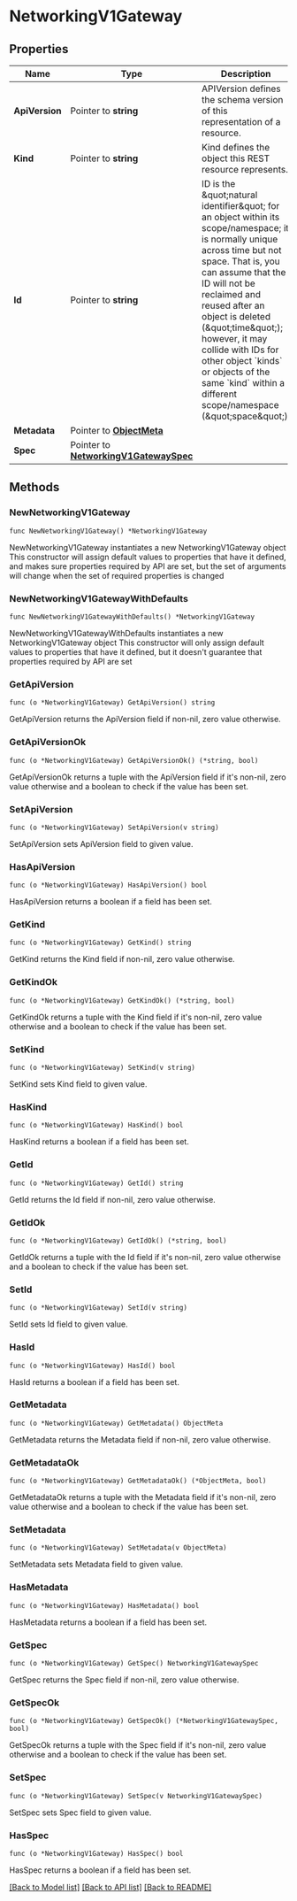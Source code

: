 # NetworkingV1Gateway

## Properties

Name | Type | Description | Notes
------------ | ------------- | ------------- | -------------
**ApiVersion** | Pointer to **string** | APIVersion defines the schema version of this representation of a resource. | [optional] [readonly] 
**Kind** | Pointer to **string** | Kind defines the object this REST resource represents. | [optional] [readonly] 
**Id** | Pointer to **string** | ID is the \&quot;natural identifier\&quot; for an object within its scope/namespace; it is normally unique across time but not space. That is, you can assume that the ID will not be reclaimed and reused after an object is deleted (\&quot;time\&quot;); however, it may collide with IDs for other object &#x60;kinds&#x60; or objects of the same &#x60;kind&#x60; within a different scope/namespace (\&quot;space\&quot;). | [optional] [readonly] 
**Metadata** | Pointer to [**ObjectMeta**](ObjectMeta.md) |  | [optional] 
**Spec** | Pointer to [**NetworkingV1GatewaySpec**](NetworkingV1GatewaySpec.md) |  | [optional] 

## Methods

### NewNetworkingV1Gateway

`func NewNetworkingV1Gateway() *NetworkingV1Gateway`

NewNetworkingV1Gateway instantiates a new NetworkingV1Gateway object
This constructor will assign default values to properties that have it defined,
and makes sure properties required by API are set, but the set of arguments
will change when the set of required properties is changed

### NewNetworkingV1GatewayWithDefaults

`func NewNetworkingV1GatewayWithDefaults() *NetworkingV1Gateway`

NewNetworkingV1GatewayWithDefaults instantiates a new NetworkingV1Gateway object
This constructor will only assign default values to properties that have it defined,
but it doesn't guarantee that properties required by API are set

### GetApiVersion

`func (o *NetworkingV1Gateway) GetApiVersion() string`

GetApiVersion returns the ApiVersion field if non-nil, zero value otherwise.

### GetApiVersionOk

`func (o *NetworkingV1Gateway) GetApiVersionOk() (*string, bool)`

GetApiVersionOk returns a tuple with the ApiVersion field if it's non-nil, zero value otherwise
and a boolean to check if the value has been set.

### SetApiVersion

`func (o *NetworkingV1Gateway) SetApiVersion(v string)`

SetApiVersion sets ApiVersion field to given value.

### HasApiVersion

`func (o *NetworkingV1Gateway) HasApiVersion() bool`

HasApiVersion returns a boolean if a field has been set.

### GetKind

`func (o *NetworkingV1Gateway) GetKind() string`

GetKind returns the Kind field if non-nil, zero value otherwise.

### GetKindOk

`func (o *NetworkingV1Gateway) GetKindOk() (*string, bool)`

GetKindOk returns a tuple with the Kind field if it's non-nil, zero value otherwise
and a boolean to check if the value has been set.

### SetKind

`func (o *NetworkingV1Gateway) SetKind(v string)`

SetKind sets Kind field to given value.

### HasKind

`func (o *NetworkingV1Gateway) HasKind() bool`

HasKind returns a boolean if a field has been set.

### GetId

`func (o *NetworkingV1Gateway) GetId() string`

GetId returns the Id field if non-nil, zero value otherwise.

### GetIdOk

`func (o *NetworkingV1Gateway) GetIdOk() (*string, bool)`

GetIdOk returns a tuple with the Id field if it's non-nil, zero value otherwise
and a boolean to check if the value has been set.

### SetId

`func (o *NetworkingV1Gateway) SetId(v string)`

SetId sets Id field to given value.

### HasId

`func (o *NetworkingV1Gateway) HasId() bool`

HasId returns a boolean if a field has been set.

### GetMetadata

`func (o *NetworkingV1Gateway) GetMetadata() ObjectMeta`

GetMetadata returns the Metadata field if non-nil, zero value otherwise.

### GetMetadataOk

`func (o *NetworkingV1Gateway) GetMetadataOk() (*ObjectMeta, bool)`

GetMetadataOk returns a tuple with the Metadata field if it's non-nil, zero value otherwise
and a boolean to check if the value has been set.

### SetMetadata

`func (o *NetworkingV1Gateway) SetMetadata(v ObjectMeta)`

SetMetadata sets Metadata field to given value.

### HasMetadata

`func (o *NetworkingV1Gateway) HasMetadata() bool`

HasMetadata returns a boolean if a field has been set.

### GetSpec

`func (o *NetworkingV1Gateway) GetSpec() NetworkingV1GatewaySpec`

GetSpec returns the Spec field if non-nil, zero value otherwise.

### GetSpecOk

`func (o *NetworkingV1Gateway) GetSpecOk() (*NetworkingV1GatewaySpec, bool)`

GetSpecOk returns a tuple with the Spec field if it's non-nil, zero value otherwise
and a boolean to check if the value has been set.

### SetSpec

`func (o *NetworkingV1Gateway) SetSpec(v NetworkingV1GatewaySpec)`

SetSpec sets Spec field to given value.

### HasSpec

`func (o *NetworkingV1Gateway) HasSpec() bool`

HasSpec returns a boolean if a field has been set.


[[Back to Model list]](../README.md#documentation-for-models) [[Back to API list]](../README.md#documentation-for-api-endpoints) [[Back to README]](../README.md)


